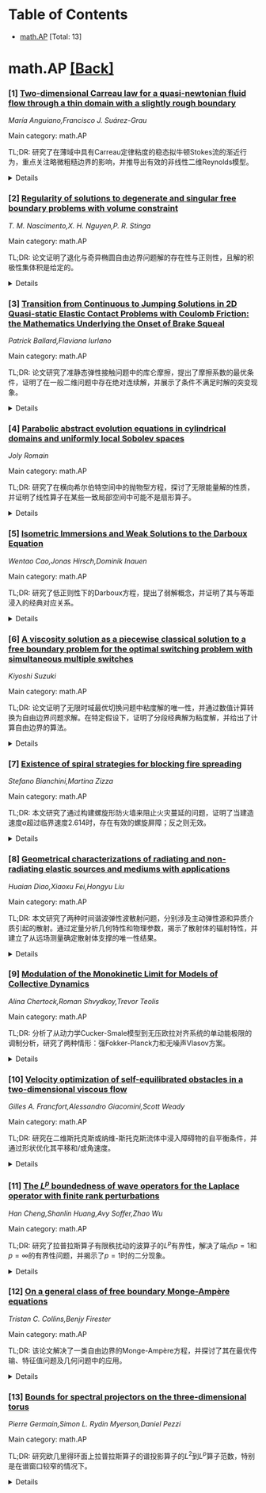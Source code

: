 <div id=toc></div>

# Table of Contents

- [math.AP](#math.AP) [Total: 13]


<div id='math.AP'></div>

# math.AP [[Back]](#toc)

### [1] [Two-dimensional Carreau law for a quasi-newtonian fluid flow through a thin domain with a slightly rough boundary](https://arxiv.org/abs/2508.04785)
*María Anguiano,Francisco J. Suárez-Grau*

Main category: math.AP

TL;DR: 研究了在薄域中具有Carreau定律粘度的稳态拟牛顿Stokes流的渐近行为，重点关注略微粗糙边界的影响，并推导出有效的非线性二维Reynolds模型。


<details>
  <summary>Details</summary>
Motivation: 探讨薄域中流体流动的渐近行为，特别是粗糙边界对流动的影响，以支持润滑机制的应用。

Method: 使用渐近技术，结合域厚度的分析，通过先验估计、紧致性结果和单调性论证，推导出二维Reynolds模型。

Result: 成功推导出包含振荡边界贡献的极限模型，适用于润滑机制的应用。

Conclusion: 该研究为薄域中流体流动的建模提供了有效工具，特别是在润滑机制中具有潜在应用价值。

Abstract: This study investigates the asymptotic behavior of the steady-state
quasi-Newtonian Stokesflow with viscosity given by the Carreau law within a
thin domain, focusing on the effects of a slightly rough boundary of the
domain. Employing asymptotic techniques with respect to the domain's thickness,
we rigorously derive the effective nonlinear two-dimensional Reynolds model
describing the fluid flow. The mathematical analysis is based on deriving the
sharp a priori estimates and proving the compactness results of the rescaled
functions together with monotonicity arguments. The resulting limit model
incorporates contributions of the oscillating boundary and thus, it could prove
useful in the applications involving this lubrication regime.

</details>


### [2] [Regularity of solutions to degenerate and singular free boundary problems with volume constraint](https://arxiv.org/abs/2508.04856)
*T. M. Nascimento,X. H. Nguyen,P. R. Stinga*

Main category: math.AP

TL;DR: 论文证明了退化与奇异椭圆自由边界问题解的存在性与正则性，且解的积极性集体积是给定的。


<details>
  <summary>Details</summary>
Motivation: 研究退化与奇异椭圆自由边界问题，解决解的积极性集体积约束下的存在性与正则性问题。

Method: 采用数学分析方法，处理退化与奇异椭圆方程的自由边界问题。

Result: 证明了在积极性集体积约束下，解的存在性与正则性。

Conclusion: 该研究为退化与奇异椭圆自由边界问题提供了理论支持，扩展了相关数学工具的应用范围。

Abstract: We prove existence and regularity of solutions to degenerate and singular
elliptic free boundary problems, where the volume of the positivity set of the
solution is prescribed.

</details>


### [3] [Transition from Continuous to Jumping Solutions in 2D Quasi-static Elastic Contact Problems with Coulomb Friction: the Mathematics Underlying the Onset of Brake Squeal](https://arxiv.org/abs/2508.04863)
*Patrick Ballard,Flaviana Iurlano*

Main category: math.AP

TL;DR: 论文研究了准静态弹性接触问题中的库仑摩擦，提出了摩擦系数的最优条件，证明了在一般二维问题中存在绝对连续解，并展示了条件不满足时解的突变现象。


<details>
  <summary>Details</summary>
Motivation: 探讨准静态弹性接触问题中库仑摩擦的影响，特别是在解和载荷随时间变化时，摩擦系数对解行为的影响。

Method: 利用近期研究中的思想，提出摩擦系数的最优条件，并通过例子验证条件不满足时解的突变现象。

Result: 证明了在最优摩擦系数条件下，解是绝对连续的；条件不满足时，解可能出现突变，揭示了准静态过程向动态过程的转变。

Conclusion: 解的突变现象揭示了准静态问题向动态问题的转变，为干摩擦弹性动力学接触问题中的摩擦诱导振动提供了数学解释。

Abstract: We formulate the quasi-static elastic contact problem with Coulomb friction
in a very general setting, with possible jumps in time for both the load and
the solution. Exploiting ideas originating in our recent paper [4], we exhibit
an optimal condition on the magnitude of the friction coefficient under which
we prove the existence of an absolutely continuous solution for arbitrary
absolutely continuous loads in the case of the most general 2D problem. We
provide examples showing that, when the condition is violated, spontaneous
jumps in time of the solution may occur, even when the load varies absolutely
continuously in time. We argue that these spontaneous jumps in time of the
solution in the quasi-static problem reveal a transition of the process from a
quasi-static nature to a dynamic nature, interpreted as the mathematical
signature of the onset of friction-induced vibrations in the elastodynamic
contact problem with dry friction.

</details>


### [4] [Parabolic abstract evolution equations in cylindrical domains and uniformly local Sobolev spaces](https://arxiv.org/abs/2508.05220)
*Joly Romain*

Main category: math.AP

TL;DR: 研究了在横向希尔伯特空间中的抛物型方程，探讨了无限能量解的性质，并证明了线性算子在某些一致局部空间中可能不是扇形算子。


<details>
  <summary>Details</summary>
Motivation: 探讨抛物型方程在横向希尔伯特空间中的解的性质，特别是无限能量解的情况，并比较不同版本的一致局部空间。

Method: 利用抛物型抽象演化方程理论，研究线性算子在一致局部空间中的性质，特别是其域的非稠密性。

Result: 证明了线性算子在某些一致局部空间中可能不是扇形算子，但仍能建立适定的Cauchy问题。

Conclusion: 本文为一致局部空间的比较提供了新视角，并展示了具有非稠密域的微分算子的新例子。

Abstract: In this article, we consider parabolic equations of the type $$\partial_t
u(x,t)=\Delta u(x,t) - Bu(x,t) + F(u(x,t))$$ where $u$ is valued in a
transverse Hilbert space $Y$ and $B$ is a positive self-adjoint operator on
$Y$, allowing a different diffusion mechanism in the transverse direction. We
aim at considering solutions with infinite energy and we study the Cauchy
problem in the uniformly local spaces associated with the norm
$$\|u\|_{L^2_{\text{ul}}(\mathbb{R},Y)}= \sup_{a\in\mathbb{R}^d}
\|u(x)\|_{L^2(B(a,1),Y)}.$$ For the classical parabolic equation, i.e. if
$Y=\mathbb{R}$, it is known that the Cauchy problem is ill-posed in the weak
version of the uniformly local spaces but well-posed in a stronger version,
where additional uniform continuity is required. In this paper, we show that
the linear operator $\partial^2_{xx} - B$ is not necessarily a sectorial
operator in any version of the uniformly local Lebesgue space, due to the
possible non-density of its domain. Then, we use the theory of parabolic
abstract evolution equations to set a well-posed Cauchy problem, even in the
weak version of the uniformly local space. In particular, we believe that this
paper offers a new perspective on the comparison between both versions of the
uniformly local spaces and also provides a new natural example of differential
operators with non-dense domain.

</details>


### [5] [Isometric Immersions and Weak Solutions to the Darboux Equation](https://arxiv.org/abs/2508.05230)
*Wentao Cao,Jonas Hirsch,Dominik Inauen*

Main category: math.AP

TL;DR: 研究了低正则性下的Darboux方程，提出了弱解概念，并证明了其与等距浸入的经典对应关系。


<details>
  <summary>Details</summary>
Motivation: 探索二维黎曼流形在低正则性下的等距浸入问题。

Method: 引入$C^{1,	heta}$（$\theta>1/2$）的弱解概念，扩展平坦性准则到Hölder连续度量。

Result: 证明了Darboux方程的弱解与等距浸入的经典对应关系在低正则性下依然成立。

Conclusion: 通过分析弱高斯曲率，成功扩展了平坦性准则，解决了低正则性问题。

Abstract: We study the Darboux equation, a fundamental PDE arising in the theory of
isometric immersions of two-dimensional Riemannian manifolds into
$\mathbb{R}^3$, in the low-regularity regime. We introduce a notion of weak
solution for $u\in C^{1,\theta}$ with $\theta>1/2$, and show that the classical
correspondence between solutions of the Darboux equation and isometric
immersions remains valid in this regime. The key ingredient is an extension of
the classical flatness criterion to H\"older continuous metrics, achieved via
an analysis of a weak notion of Gaussian curvature.

</details>


### [6] [A viscosity solution as a piecewise classical solution to a free boundary problem for the optimal switching problem with simultaneous multiple switches](https://arxiv.org/abs/2508.05252)
*Kiyoshi Suzuki*

Main category: math.AP

TL;DR: 论文证明了无限时域最优切换问题中粘度解的唯一性，并通过数值计算转换为自由边界问题求解。在特定假设下，证明了分段经典解为粘度解，并给出了计算自由边界的算法。


<details>
  <summary>Details</summary>
Motivation: 研究无限时域最优切换问题的解的唯一性及其具体形式，尤其是切换区域的识别和计算。

Method: 将问题转化为自由边界问题，通过数值计算求解；在特定假设下，构造分段经典解并证明其为粘度解。

Result: 证明了分段经典解为粘度解，并建立了计算自由边界的算法，最终通过Python程序找到显式解和切换区域。

Conclusion: 在特定条件下，分段经典解可作为粘度解，且自由边界可通过算法计算，为实际问题提供了显式解和区域识别方法。

Abstract: \citeN{suzuki2020optimal} proves the uniqueness of the viscosity solution to
a variational inequality which is solved by the value function of the infinite
horizon optimal switching problem with simultaneous multiple switchings.
Although it also identifies each connected region possibly including at most
one connected switching region, the exact switching regions of the solution are
not identified. The problem is finally converted into a system of free boundary
problems and generally solved by the numerical calculation. However, if the PDE
part of the variational inequality has a classical solution, the viscosity
solution may be constructed as a series of piecewise classical solutions,
possibly analytical.
  Under a certain assumption we prove that the series of piecewise classical
solutions is indeed the viscosity solution on $\real{}$, after we prove the
smooth pasting condition is its necessary condition, and establish the
algorithm to compute all the free boundaries. Applying the results to the
concrete problem studied in \citeN{suzuki2020optimal} we find the explicit
solution and identify the continuation and switching regions in a computer with
Python programs.

</details>


### [7] [Existence of spiral strategies for blocking fire spreading](https://arxiv.org/abs/2508.05324)
*Stefano Bianchini,Martina Zizza*

Main category: math.AP

TL;DR: 本文研究了通过构建螺旋形防火墙来阻止火灾蔓延的问题，证明了当建造速度σ超过临界速度2.614时，存在有效的螺旋屏障；反之则无效。


<details>
  <summary>Details</summary>
Motivation: 解决单消防员以有限建造速度构建防火墙时，如何通过螺旋形屏障有效阻止火灾蔓延的问题。

Method: 1) 定义螺旋屏障及其表示；2) 分析饱和螺旋屏障的延迟微分方程；3) 将猜想转化为最小化问题；4) 构建最优闭合螺旋；5) 分析可微路径。

Result: 当建造速度σ > 2.614时，存在螺旋屏障能限制火灾；σ ≤ 2.614时则无效。

Conclusion: 螺旋形屏障在建造速度超过临界值时有效，为火灾控制提供了理论支持。

Abstract: In this paper we address the problem for blocking fire by constructing a wall
$\zeta$ whose shape is spiral-like. This is supposed to be the best strategy
when a single firefighter is constructing the wall with a finite construction
speed $\sigma$: the barriers which satisfy this bound on the construction speed
are called admissible.
  We prove a sharp version of Bressan's Fire Conjecture in this case, i.e. when
admissible barriers are spiral-like curves: namely, there exists a spiral-like
barrier confining the fire in a bounded region of $\mathbb R^2$ if and only if
the speed of construction of the barrier $\sigma$ is strictly larger than a
critical speed $\bar \sigma = 2.614...$.
  The existence of confining spiral barriers for $\sigma > \bar \sigma$ is
already known [Bressan A. et al., 2008, Klein R. et al., 2019], while we
concentrate on the negative side, i.e. if $\sigma \leq \bar \sigma$ no
admissible spiral blocks the fire.
  The proof of these results relies on: 1) the precise definition of spiral
barrier and its representation; 2) the analysis of saturated spiral barriers as
a Retarded Differential Equation (RDE) in the spirit of [Klein R. et al.,
2019]; 3) the equivalent reformulation of the conjecture as a minimum problem
for a prescribed functional; 4) the construction of the optimal closing spiral;
5) the analysis of a differentiable path of admissible spirals along which the
functional is differentiable, and in particular increasing when moving from the
optimal spiral to any other one (homotopy argument).
  Due to the complexity of the solution, the evaluation of the quantities
needed to prove that the functional is increasing is performed numerically.

</details>


### [8] [Geometrical characterizations of radiating and non-radiating elastic sources and mediums with applications](https://arxiv.org/abs/2508.05401)
*Huaian Diao,Xiaoxu Fei,Hongyu Liu*

Main category: math.AP

TL;DR: 本文研究了两种时间谐波弹性波散射问题，分别涉及主动弹性源和异质介质引起的散射。通过定量分析几何特性和物理参数，揭示了散射体的辐射特性，并建立了从远场测量确定散射体支撑的唯一性结果。


<details>
  <summary>Details</summary>
Motivation: 研究弹性波散射问题的几何和物理特性，以揭示散射体的辐射行为及其对远场测量的影响。

Method: 利用Helmholtz分解、Lamé算子的平移不变L²范数估计和全局能量估计，结合CGO解和局部正则性估计进行微局部分析。

Result: 证明了小支撑或高曲率边界点的散射体在任何频率下都会辐射，并建立了确定散射体支撑的唯一性结果。

Conclusion: 通过定量分析，揭示了弹性波散射的几何特性，为从单次远场测量中确定散射体提供了理论基础。

Abstract: In this paper, we investigate two types of time-harmonic elastic wave
scattering problems. The first one involves the scattered wave generated by an
active elastic source with compact support. The second one concerns elastic
wave scattering caused by an inhomogeneous medium, also with compact support.
We derive several novel quantitative results concerning the geometrical
properties of the underlying scatterer, the associated source or incident wave
field, and the physical parameters. In particular, we show that a scatterer
with either a small support or high-curvature boundary points must radiate at
any frequency. These qualitative characterizations allow us to establish
several local and global uniqueness results for determining the support of the
source or medium scatterer from a single far-field measurement. Furthermore, we
reveal new geometric properties of elastic transmission eigenfunctions. To
derive a quantitative relationship between the intensity of a radiating or
non-radiating source and the diameter of its support, we utilize the Helmholtz
decomposition, the translation-invariant $L^2$-norm estimate for the Lam\'e
operator, and global energy estimates. Another pivotal technical approach
combines complex geometric optics (CGO) solutions with local regularity
estimates, facilitating microlocal analysis near admissible $K$-curvature
boundary points.

</details>


### [9] [Modulation of the Monokinetic Limit for Models of Collective Dynamics](https://arxiv.org/abs/2508.05478)
*Alina Chertock,Roman Shvydkoy,Trevor Teolis*

Main category: math.AP

TL;DR: 分析了从动力学Cucker-Smale模型到无压欧拉对齐系统的单动能极限的调制分析，研究了两种情形：强Fokker-Planck力和无噪声Vlasov方案。


<details>
  <summary>Details</summary>
Motivation: 研究动力学模型在特定条件下的极限行为，以理解其与宏观系统之间的关系。

Method: 采用调制分析方法，分别考察强Fokker-Planck力和无噪声Vlasov方案两种情形。

Result: 在强Fokker-Planck力下，调制轮廓收敛于标准高斯分布；在无噪声Vlasov方案下，分布收敛于满足显式输运方程的轮廓。

Conclusion: 揭示了不同条件下动力学模型的极限行为及其与宏观系统的联系。

Abstract: In this work, we perform modulation analysis of monokinetic limits from the
kinetic Cucker- Smale model to the pressureless Euler alignment system. Two
regimes are considered -- a strong Fokker- Planck force with vanishing noise
and Knudsen number, and a pure noiseless Vlasov scheme. In the former case, we
demonstrate convergence of the modulated profile to the standard Gaussian
distribution, while in the latter case, the distribution converges to a profile
satisfying an explicit transport equation along limiting characteristics.

</details>


### [10] [Velocity optimization of self-equilibrated obstacles in a two-dimensional viscous flow](https://arxiv.org/abs/2508.05481)
*Gilles A. Francfort,Alessandro Giacomini,Scott Weady*

Main category: math.AP

TL;DR: 研究在二维斯托克斯或纳维-斯托克斯流体中浸入障碍物的自平衡条件，并通过形状优化其平移和/或角速度。


<details>
  <summary>Details</summary>
Motivation: 探索在稳态流动假设下障碍物的自平衡条件及其形状优化问题。

Method: 在测度论环境下重新定义斯托克斯和纳维-斯托克斯的自平衡概念，以处理一般形状变化。

Result: 提出了适用于广泛障碍物形状的自平衡条件及其优化方法。

Conclusion: 通过测度论方法，为流体中障碍物的自平衡和形状优化提供了新的理论框架。

Abstract: An obstacle is immersed in an externally driven 2D Stokes or Navier-Stokes
fluid. We study the self-equilibration conditions for that obstacle under
steady state assumptions on the flow. We then seek to optimize the
translational and/or angular velocity of the obstacle by varying its shape. To
allow general variations, we must consider a very large class of obstacles for
which the notion of trace is meaningless. This forces us to revisit the notion
of self-equilibration for both Stokes and Navier-Stokes in a measure theoretic
environment.

</details>


### [11] [The $L^p$ boundedness of wave operators for the Laplace operator with finite rank perturbations](https://arxiv.org/abs/2508.05533)
*Han Cheng,Shanlin Huang,Avy Soffer,Zhao Wu*

Main category: math.AP

TL;DR: 研究了拉普拉斯算子有限秩扰动的波算子的$L^p$有界性，解决了端点$p=1$和$p=\infty$的有界性问题，并揭示了$p=1$时的二分现象。


<details>
  <summary>Details</summary>
Motivation: 扩展Nier和第三作者的工作，解决波算子在端点$p=1$和$p=\infty$的有界性问题，并首次在低维$d=1,2$中建立$L^p$有界性。

Method: 通过分析拉普拉斯算子与有限秩扰动的波算子，研究其在$L^p$空间的有界性。

Result: 在$d\\ge3$时，波算子在$1\\le p\\le\\infty$范围内有界；在$d=1,2$时首次证明有界性；$p=1$时存在二分现象。

Conclusion: 波算子的有界性依赖于扰动函数的积分性质，揭示了端点情况的复杂性。

Abstract: This paper investigates the $L^p$ boundedness of wave operators for the
Laplace operator with finite rank perturbations \begin{equation*}
  H=-\Delta+\sum\limits_{i=1}^N\langle\cdot\,, \varphi_i\rangle \varphi_i
\qquad \mbox{on}\,\,\, \R^d. \end{equation*} For dimensions $d\ge 3$, we prove
that the wave operators $W_\pm(H,H_0)$ are bounded on $L^p$ for the full range
$1\le p\le \infty$. This extends the work of Nier and the third author
\cite{NS} by resolving the previously unexplored question of boundedness at the
endpoint cases $p=1$ and $p=\infty$. In lower dimensions $d = 1, 2$, we
establish the $L^p$-boundedness of the wave operators for the first time.
Furthermore, we reveal an intriguing dichotomy in the endpoint case $p = 1$:
\begin{itemize}
  \item If $\int_{\mathbb{R}^d} \varphi_i(x) \, \d x = 0$ holds for every $1\le
i\le N$, then the wave operators are bounded on $L^p(\mathbb{R}^d)$ for all $1
\leq p \leq \infty$.
  \item If there exists at least one $i$ ($1\le i\le N$) such that
$\int_{\mathbb{R}^d}\varphi_i(x)\d x\ne0$, then the wave operators remain
bounded for $1 < p < \infty$ and satisfy weak type $(1,1)$ estimates, but fail
to be bounded on $L^1(\mathbb{R}^d)$. \end{itemize}

</details>


### [12] [On a general class of free boundary Monge-Ampère equations](https://arxiv.org/abs/2508.05551)
*Tristan C. Collins,Benjy Firester*

Main category: math.AP

TL;DR: 该论文解决了一类自由边界的Monge-Ampère方程，并探讨了其在最优传输、特征值问题及几何问题中的应用。


<details>
  <summary>Details</summary>
Motivation: 研究自由边界Monge-Ampère方程的一般解，以解决最优传输、特征值问题及几何问题中的挑战。

Method: 通过分析方程的解及其性质，结合凸集和密度函数的条件，提出一般解法。

Result: 成功求解了方程，并展示了其在多个领域的应用，包括最优传输和几何问题。

Conclusion: 该研究为自由边界Monge-Ampère方程提供了通用解法，并扩展了其应用范围。

Abstract: We solve a general class of free boundary Monge-Amp\`ere equations given by
\[
  \det D^2u = \lambda \dfrac{f(-u)}{g(u^\star)h(\nabla u)}\chi_{\{u<0\}} \;
\text{ in } \mathbb{R}^n, \quad \nabla u (\mathbb{R}^n) = P \] where $P$ is a
bounded convex set containing the origin, and $h>0$ on $P$. We consider
applications to optimal transport with degenerate densities, Monge-Amp\`ere
eigenvalue problems, and geometric problems including a hemispherical Minkowski
problem and free boundary K\"ahler-Ricci solitons on toric Fano manifolds.

</details>


### [13] [Bounds for spectral projectors on the three-dimensional torus](https://arxiv.org/abs/2508.05573)
*Pierre Germain,Simon L. Rydin Myerson,Daniel Pezzi*

Main category: math.AP

TL;DR: 研究欧几里得环面上拉普拉斯算子的谱投影算子的$L^2$到$L^p$算子范数，特别是在谱窗口较窄的情况下。


<details>
  <summary>Details</summary>
Motivation: 探讨谱窗口大小对算子范数的影响，填补经典结果（如Sogge）与小窗口极限（如Bourgain）之间的空白。

Method: 结合数论方法（如几何数论、圆法和Guo的指数和估计）、高度分裂和双线性论证。

Result: 在三维环面上验证了先前猜想，并在所有维度上消除了$\epsilon$-损失。

Conclusion: 通过多种技术展示了其优势和局限性，为相关研究提供了新视角。

Abstract: We study $L^2$ to $L^p$ operator norms of spectral projectors for the
Euclidean Laplacian on the torus in the case where the spectral window is
narrow. With a window of constant size this is a classical result of Sogge; in
the small-window limit we are left with $L^p$ norms of eigenfunctions of the
Laplacian, as considered for instance by Bourgain. For the three-dimensional
torus we prove new cases of a previous conjecture of the first two authors
concerning the size of these norms; we also refine certain prior results to
remove $\epsilon$-losses in all dimensions. We use methods from number theory:
the geometry of numbers, the circle method and exponential sum bounds due to
Guo. We complement these techniques with height splitting and a bilinear
argument to prove sharp results.
  We exposit on the various techniques used and their limitations.

</details>
